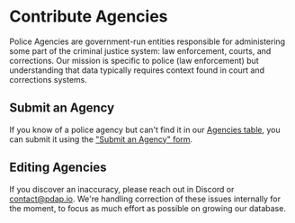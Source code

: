 # Contribute Agencies

Police Agencies are government-run entities responsible for administering some part of the criminal justice system: law enforcement, courts, and corrections. Our mission is specific to police (law enforcement) but understanding that data typically requires context found in court and corrections systems.

## Submit an Agency

If you know of a police agency but can't find it in our [Agencies table](https://airtable.com/shr43ihbyM8DDkKx4/tblpnd3ei5SlibcCX), you can submit it using the ["Submit an Agency" form](https://airtable.com/shrzxLdSsYmBvIWMH).

## Editing Agencies

If you discover an inaccuracy, please reach out in Discord or [contact@pdap.io](mailto:contact@pdap.io). We're handling correction of these issues internally for the moment, to focus as much effort as possible on growing our database.
